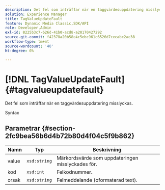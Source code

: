 ```yaml
---
description: Det fel som inträffar när en taggvärdesuppdatering misslyckas.
solution: Experience Manager
title: TagValueUpdateFault
feature: Dynamic Media Classic,SDK/API
role: Developer,Admin
exl-id: 8225b3c7-626d-41b0-acd8-a20170427292
source-git-commit: f42378a20b58e4c5ebc961c6526d7cecabc2ae38
workflow-type: tm+mt
source-wordcount: '40'
ht-degree: 0%

---
```


# [!DNL TagValueUpdateFault]{#tagvalueupdatefault}

Det fel som inträffar när en taggvärdesuppdatering misslyckas.

Syntax

## Parametrar {#section-2fc9bea56b6d4b72b80d4f04c5f9b862}

| Namn | Typ | Beskrivning |
|---|---|---|
| value | `xsd:string` | Märkordsvärde som uppdateringen misslyckades för. |
| kod | `xsd:int` | Felkodnummer. |
| orsak | `xsd:string` | Felmeddelande (oformaterad text). |
